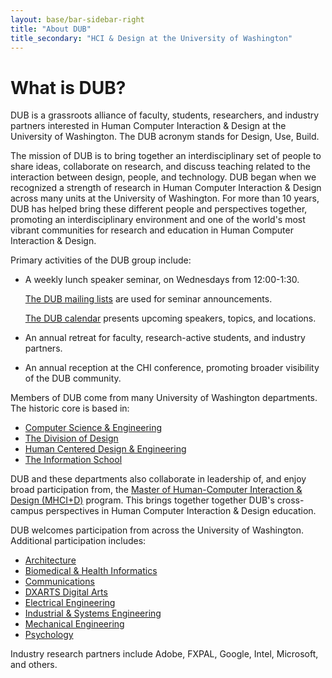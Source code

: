 ```yaml
---
layout: base/bar-sidebar-right
title: "About DUB"
title_secondary: "HCI & Design at the University of Washington"
---
```


# What is DUB?

DUB is a grassroots alliance of faculty, students, researchers, and
industry partners interested in Human Computer Interaction & Design at the 
University of Washington. The DUB acronym stands for Design, Use, Build. 

The mission of DUB is to bring together an interdisciplinary set of people to share ideas, 
collaborate on research, and discuss teaching related to the interaction between design, people, and technology. 
DUB began when we recognized a strength of research in Human Computer Interaction & Design 
across many units at the University of Washington. For more than 10 years, DUB has helped bring these 
different people and perspectives together, promoting an interdisciplinary environment and 
one of the world's most vibrant communities for research and education in Human Computer Interaction & Design. 

Primary activities of the DUB group include: 

- A weekly lunch speaker seminar, on Wednesdays from 12:00-1:30. 

  [The DUB mailing lists](/mailinglists.html) are used for seminar announcements.
  
  [The DUB calendar](/calendar.html) presents upcoming speakers, topics, and locations.
- An annual retreat for faculty, research-active students, and industry partners.
- An annual reception at the CHI conference, promoting broader visibility of the DUB community.

Members of DUB come from many University of Washington departments. The historic core is based in:

- [Computer Science & Engineering](http://www.cs.washington.edu) 
- [The Division of Design](http://art.washington.edu/design)
- [Human Centered Design & Engineering](http://www.hcde.washington.edu) 
- [The Information School](http://ischool.uw.edu)

DUB and these departments also collaborate in leadership of, and enjoy broad participation from, 
the [Master of Human-Computer Interaction & Design (MHCI+D)](http://mhcid.washington.edu) program.
This brings together together DUB's cross-campus perspectives in Human Computer Interaction & Design education.

DUB welcomes participation from across the University of Washington. Additional participation includes:

- [Architecture](http://arch.be.washington.edu/)
- [Biomedical & Health Informatics](http://www.bhi.washington.edu)
- [Communications](http://www.com.washington.edu/)
- [DXARTS Digital Arts](http://dxarts.washington.edu)
- [Electrical Engineering](http://www.ee.washington.edu/) 
- [Industrial & Systems Engineering](http://depts.washington.edu/ie/)
- [Mechanical Engineering](https://www.me.washington.edu/)
- [Psychology](http://www.psych.uw.edu/)
 
Industry research partners include Adobe, FXPAL, Google, Intel, Microsoft, and others.
